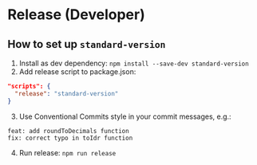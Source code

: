 # Release (Developer)

## How to set up `standard-version`

1. Install as dev dependency:
   `npm install --save-dev standard-version`
2. Add release script to ⁠package.json:

```json
"scripts": {
  "release": "standard-version"
}
```

3. Use Conventional Commits style in your commit messages, e.g.:

```
feat: add roundToDecimals function
fix: correct typo in toIdr function
```

4. Run release:
   `npm run release`
